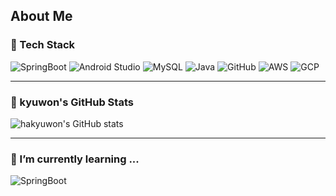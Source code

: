 ## About Me   

### 🦖 Tech Stack 
![SpringBoot](https://img.shields.io/badge/SpringBoot-6DB33F?style=flat&logo=springboot&logoColor=white)
![Android Studio](https://img.shields.io/badge/Android%20Studio-3DDC84?style=flat&logo=android-studio&logoColor=white)
![MySQL](https://img.shields.io/badge/MySQL-4479A1?style=flat&logo=mysql&logoColor=white)
![Java](https://img.shields.io/badge/Java-007396?style=flat&logo=java&logoColor=white)
![GitHub](https://img.shields.io/badge/GitHub-181717?style=flat&logo=github&logoColor=white)
![AWS](https://img.shields.io/badge/AWS-232F3E?style=flat&logo=amazon-aws&logoColor=white)
![GCP](https://img.shields.io/badge/Google%20Cloud-4285F4?style=flat&logo=google-cloud&logoColor=white)

---

### 🐸 kyuwon's GitHub Stats

![hakyuwon's GitHub stats](https://github-readme-stats.vercel.app/api?username=hakyuwon&show_icons=true&theme=vue)

---

### 🌱 I’m currently learning ...
![SpringBoot](https://img.shields.io/badge/SpringBoot-6DB33F?style=flat&logo=springboot&logoColor=white)

<!--
**hakyuwon/hakyuwon** is a ✨ _special_ ✨ repository because its `README.md` (this file) appears on your GitHub profile.

Here are some ideas to get you started:

- 🔭 I’m currently working on ...
- 🌱 I’m currently learning ...
- 👯 I’m looking to collaborate on ...
- 🤔 I’m looking for help with ...
- 💬 Ask me about ...
- 📫 How to reach me: ...
- 😄 Pronouns: ...
- ⚡ Fun fact: ...
-->
